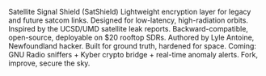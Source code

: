 Satellite Signal Shield (SatShield) Lightweight encryption layer for legacy and future satcom links. 
Designed for low-latency, high-radiation orbits. 
Inspired by the UCSD/UMD satellite leak reports. 
Backward-compatible, open-source, deployable on $20 rooftop SDRs. 
Authored by Lyle Antoine, Newfoundland hacker. 
Built for ground truth, hardened for space. 
Coming: GNU Radio sniffers + Kyber crypto bridge + real-time anomaly alerts. 
Fork, improve, secure the sky.
